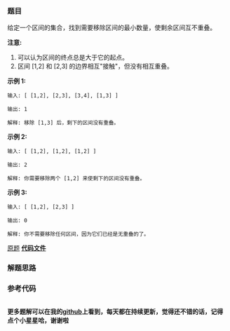 ### 题目
给定一个区间的集合，找到需要移除区间的最小数量，使剩余区间互不重叠。

**注意:**

  1. 可以认为区间的终点总是大于它的起点。
  2. 区间 [1,2] 和 [2,3] 的边界相互"接触"，但没有相互重叠。

**示例 1:**

    
    
    输入: [ [1,2], [2,3], [3,4], [1,3] ]
    
    输出: 1
    
    解释: 移除 [1,3] 后，剩下的区间没有重叠。
    

**示例 2:**

    
    
    输入: [ [1,2], [1,2], [1,2] ]
    
    输出: 2
    
    解释: 你需要移除两个 [1,2] 来使剩下的区间没有重叠。
    

**示例 3:**

    
    
    输入: [ [1,2], [2,3] ]
    
    输出: 0
    
    解释: 你不需要移除任何区间，因为它们已经是无重叠的了。
    

[原题](https://leetcode-cn.com/problems/non-overlapping-intervals/)    **[代码文件]()**


### 解题思路




### 参考代码

```go


```




**更多题解可以在我的[github](https://github.com/LZH139/leetcode_Go)上看到，每天都在持续更新，觉得还不错的话，记得点个小星星哈，谢谢啦**
